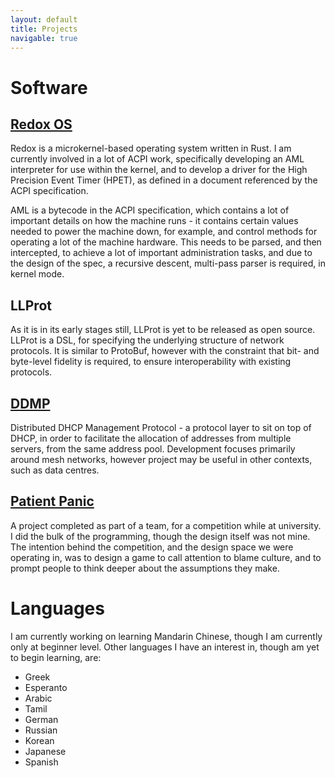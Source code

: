 ```yaml
---
layout: default
title: Projects
navigable: true
---
```

# Software
## [Redox OS](https://github.com/redox-os/redox)
Redox is a microkernel-based operating system written in Rust. I am currently involved in a lot of ACPI work, specifically developing an AML interpreter for use within the kernel, and to develop a driver for the High Precision Event Timer (HPET), as defined in a document referenced by the ACPI specification.

AML is a bytecode in the ACPI specification, which contains a lot of important details on how the machine runs - it contains certain values needed to power the machine down, for example, and control methods for operating a lot of the machine hardware. This needs to be parsed, and then intercepted, to achieve a lot of important administration tasks, and due to the design of the spec, a recursive descent, multi-pass parser is required, in kernel mode.

## LLProt
As it is in its early stages still, LLProt is yet to be released as open source. LLProt is a DSL, for specifying the underlying structure of network protocols. It is similar to ProtoBuf, however with the constraint that bit- and byte-level fidelity is required, to ensure interoperability with existing protocols.

## [DDMP](https://github.com/CWood1/DDMP)
Distributed DHCP Management Protocol - a protocol layer to sit on top of DHCP, in order to facilitate the allocation of addresses from multiple servers, from the same address pool. Development focuses primarily around mesh networks, however project may be useful in other contexts, such as data centres.

## [Patient Panic](https://github.com/CWood1/chimed)
A project completed as part of a team, for a competition while at university. I did the bulk of the programming, though the design itself was not mine. The intention behind the competition, and the design space we were operating in, was to design a game to call attention to blame culture, and to prompt people to think deeper about the assumptions they make.

# Languages
I am currently working on learning Mandarin Chinese, though I am currently only at beginner level. Other languages I have an interest in, though am yet to begin learning, are:

 - Greek
 - Esperanto
 - Arabic
 - Tamil
 - German
 - Russian
 - Korean
 - Japanese
 - Spanish